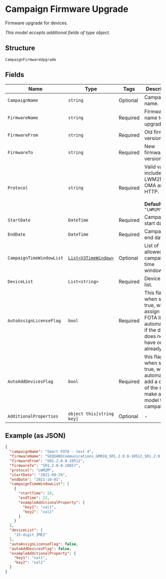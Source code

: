 
# Campaign Firmware Upgrade

Firmware upgrade for devices.

*This model accepts additional fields of type object.*

## Structure

`CampaignFirmwareUpgrade`

## Fields

| Name | Type | Tags | Description |
|  --- | --- | --- | --- |
| `CampaignName` | `string` | Optional | Campaign name. |
| `FirmwareName` | `string` | Required | Firmware name to upgrade to. |
| `FirmwareFrom` | `string` | Required | Old firmware version. |
| `FirmwareTo` | `string` | Required | New firmware version. |
| `Protocol` | `string` | Required | Valid values include: LWM2M, OMA and HTTP.<br><br>**Default**: `"LWM2M"` |
| `StartDate` | `DateTime` | Required | Campaign start date. |
| `EndDate` | `DateTime` | Required | Campaign end date. |
| `CampaignTimeWindowList` | [`List<V3TimeWindow>`](../../doc/models/v3-time-window.md) | Optional | List of allowed campaign time windows. |
| `DeviceList` | `List<string>` | Required | Device IMEI list. |
| `AutoAssignLicenseFlag` | `bool` | Required | This flag, when set to true, will assign a FOTA license automatically if the device does not have one already. |
| `AutoAddDevicesFlag` | `bool` | Required | this flag, when set to true, will automatically add a device of the same make and model to a campaign. |
| `AdditionalProperties` | `object this[string key]` | Optional | - |

## Example (as JSON)

```json
{
  "campaignName": "Smart FOTA - test 4",
  "firmwareName": "SEQUANSCommunications_GM01Q_SR1.2.0.0-10512_SR1.2.0.0-10657",
  "firmwareFrom": "SR1.2.0.0-10512",
  "firmwareTo": "SR1.2.0.0-10657",
  "protocol": "LWM2M",
  "startDate": "2021-09-29",
  "endDate": "2021-10-01",
  "campaignTimeWindowList": [
    {
      "startTime": 18,
      "endTime": 22,
      "exampleAdditionalProperty": {
        "key1": "val1",
        "key2": "val2"
      }
    }
  ],
  "deviceList": [
    "15-digit IMEI"
  ],
  "autoAssignLicenseFlag": false,
  "autoAddDevicesFlag": false,
  "exampleAdditionalProperty": {
    "key1": "val1",
    "key2": "val2"
  }
}
```

